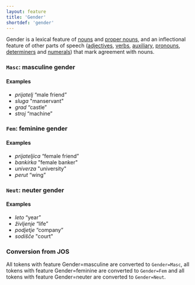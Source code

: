 ```yaml
---
layout: feature
title: 'Gender'
shortdef: 'gender'
---
```


Gender is a lexical feature of [nouns](NOUN) and [proper nouns](PROPN), and an inflectional feature of other parts of speech ([adjectives](ADJ), [verbs](VERB), [auxiliary](AUX), [pronouns](PRON), [determiners](DET) and [numerals](NUM)) that mark agreement with nouns.

### `Masc`: masculine gender

#### Examples

* _prijatelj_ “male friend”
* _sluga_ "manservant"
* _grad_ “castle”
* _stroj_ “machine”

### `Fem`: feminine gender

#### Examples

* _prijateljica_ “female friend”
* _bankirka_ "female banker"
* _univerza_ "university"
* _perut_ “wing”


### `Neut`: neuter gender

#### Examples

* _leto_ “year”
* _življenje_ “life”
* _podjetje_ “company”
* _sodišče_ "court"

### Conversion from JOS

All tokens with feature Gender=masculine are converted to `Gender=Masc`, all tokens with feature Gender=feminine are converted to `Gender=Fem` and all tokens with feature Gender=neuter are converted to `Gender=Neut`.
<!-- Interlanguage links updated Út zář 29 20:43:02 CEST 2020 -->
